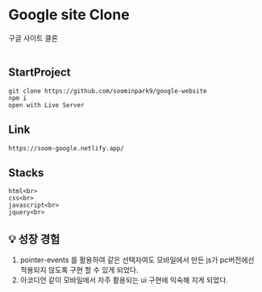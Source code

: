 # Google site Clone

구글 사이트 클론
<br><br>

## StartProject

```
git clone https://github.com/soominpark9/google-website
npm i
open with Live Server
```
## Link
```
https://soom-google.netlify.app/
```

## Stacks
```
html<br>
css<br>
javascript<br>
jquery<br>
```
## 💡 성장 경험

1. pointer-events 를 활용하여 같은 선택자여도 모바일에서 만든 js가 pc버전에선 적용되지 않도록 구현 할 수 있게 되었다. 
2. 아코디언 같이 모바일에서 자주 활용되는 ui 구현에 익숙해 지게 되었다.
